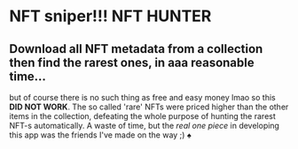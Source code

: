 # NFT sniper!!! NFT HUNTER
## Download all NFT metadata from a collection then find the rarest ones, in aaa reasonable time...

but of course there is no such thing as free and easy money lmao so this **DID NOT WORK**. 
The so called 'rare' NFTs were priced higher than the other items in the collection, defeating the whole purpose of hunting the rarest NFT-s automatically.
A waste of time, but the _real one piece_ in developing this app was the friends I've made on the way ;) ♠️
